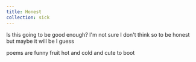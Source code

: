 ```yaml
---
title: Honest
collection: sick
---
```

Is this going to be good enough?
I'm not sure
I don't think so to be honest
but maybe it will be I guess

poems are funny fruit
hot and cold and cute to boot
